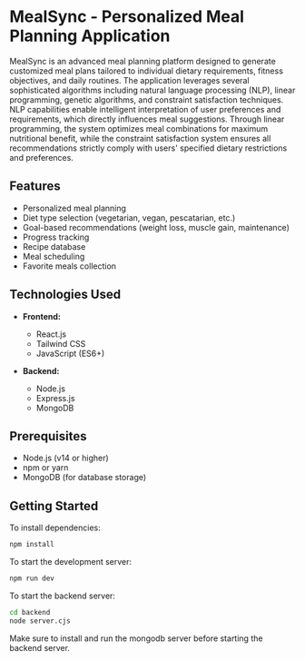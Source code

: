 # MealSync - Personalized Meal Planning Application

MealSync is an advanced meal planning platform designed to generate customized meal plans tailored to individual dietary requirements, fitness objectives, and daily routines. The application leverages several sophisticated algorithms including natural language processing (NLP), linear programming, genetic algorithms, and constraint satisfaction techniques. NLP capabilities enable intelligent interpretation of user preferences and requirements, which directly influences meal suggestions. Through linear programming, the system optimizes meal combinations for maximum nutritional benefit, while the constraint satisfaction system ensures all recommendations strictly comply with users' specified dietary restrictions and preferences.

## Features

- Personalized meal planning
- Diet type selection (vegetarian, vegan, pescatarian, etc.)
- Goal-based recommendations (weight loss, muscle gain, maintenance)
- Progress tracking
- Recipe database
- Meal scheduling
- Favorite meals collection

## Technologies Used

- **Frontend:**
  - React.js
  - Tailwind CSS
  - JavaScript (ES6+)

- **Backend:**
  - Node.js
  - Express.js
  - MongoDB

## Prerequisites

- Node.js (v14 or higher)
- npm or yarn
- MongoDB (for database storage)

## Getting Started


To install dependencies:
```bash
npm install
``` 

To start the development server:
```bash
npm run dev
```

To start the backend server:
```bash
cd backend
node server.cjs
``` 
Make sure to install and run the mongodb server before starting the backend server.